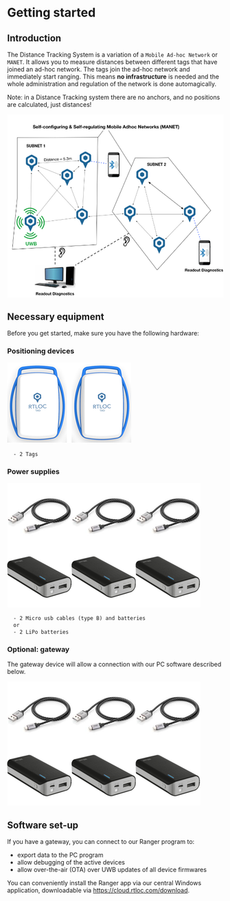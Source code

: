 # Getting started

## Introduction
The Distance Tracking System is a variation of a `Mobile Ad-hoc Network` or `MANET`. It allows you to measure distances between different tags that have joined an ad-hoc network.
The tags join the ad-hoc network and immediately start ranging. This means **no infrastructure** is needed and the whole administration and regulation of the network is done automagically.

Note: in a Distance Tracking system there are no anchors, and no positions are calculated, just distances!

![adhoc](./img/adhoc.png)

## Necessary equipment

Before you get started, make sure you have the following hardware:

### Positioning devices
![nodes](./img/adhoc_nodes.png)

```
  - 2 Tags
```

### Power supplies
  ![power](./img/adhoc_power_supply.png)

```
  - 2 Micro usb cables (type B) and batteries
  or
  - 2 LiPo batteries
```

### Optional: gateway
The gateway device will allow a connection with our PC software described below.

  ![power](./img/adhoc_power_supply.png)

## Software set-up

If you have a gateway, you can connect to our Ranger program to:
- export data to the PC program
- allow debugging of the active devices
- allow over-the-air (OTA) over UWB updates of all device firmwares

You can conveniently install the Ranger app via our central Windows application, downloadable via https://cloud.rtloc.com/download.
